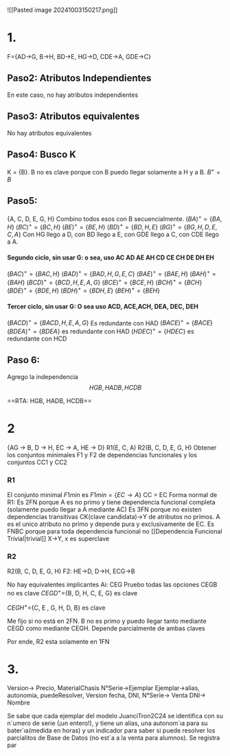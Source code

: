 ![[Pasted image 20241003150217.png]]

# 1.
F={AD->G, B->H, BD->E, HG->D, CDE->A, GDE->C}
## Paso2: Atributos Independientes
En este caso, no hay atributos independientes
## Paso3: Atributos equivalentes 
No hay atributos equivalentes 

## Paso4: Busco K
K = {B}. B no es clave porque con B puedo llegar solamente a H y a B.
$B^+ ={B}$
## Paso5: 
{A, C, D, E, G, H}
Combino todos esos con B secuencialmente.
$(BA)^+=\{BA, H\}$
$(BC)^+=\{BC, H\}$
$(BE)^+=\{BE, H\}$
$(BD)^+=\{BD, H, E\}$
$(BG)^+=\{BG, H, D, E, C,A\}$
Con HG llego a D, con BD llego a E, con GDE llego a C, con CDE llego a A.
#### Segundo ciclo, sin usar G: o sea, uso AC AD AE AH CD CE CH DE DH EH

$(BAC)^+=\{BAC, H\}$
$(BAD)^+=\{BAD,H, G, E, C\}$
$(BAE)^+=\{BAE, H\}$
$(BAH)^+=\{BAH\}$
$(BCD)^+=\{BCD,H, E, A, G\}$
$(BCE)^+=\{BCE, H\}$
$(BCH)^+=\{BCH\}$
$(BDE)^+=\{BDE, H\}$
$(BDH)^+=\{BDH, E\}$
$(BEH)^+=\{BEH\}$


#### Tercer ciclo, sin usar G: O sea uso ACD, ACE,ACH, DEA, DEC, DEH
$(BACD)^+=\{BACD, H, E, A, G\}$ Es redundante con HAD
$(BACE)^+=\{BACE\}$
$(BDEA)^+=\{BDEA\}$ es redundante con HAD
$(HDEC)^+=\{HDEC\}$ es redundante con HCD

## Paso 6:
Agrego la independencia
$$HGB, HADB, HCDB $$

==RTA: HGB, HADB, HCDB== 

# 2

{AG → B, D → H, EC → A, HE → D}
R1(E, C, A)
R2(B, C, D, E, G, H)
Obtener los conjuntos minimales F1 y F2 de dependencias funcionales y los conjuntos CC1 y CC2
### R1
El conjunto minimal $F{1min}$ es $F{1min}= \{EC\to A\}$
CC = EC
Forma normal de R1:
Es 2FN porque A es no primo y tiene dependencia funcional completa (solamente puedo llegar a A mediante AC)
Es 3FN porque no existen dependencias transitivas CK(clave candidata)->Y de atributos no primos. A es el unico atributo no primo y depende pura y exclusivamente de EC.
Es FNBC porque para toda dependencia funcional no [[Dependencia Funcional Trivial|trivial]] X->Y, x es superclave
### R2
R2(B, C, D, E, G, H)
F2: HE->D, D->H, ECG->B


No hay equivalentes
implicantes Ai: CEG
Pruebo todas las opciones 
CEGB no es clave
$CEGD^+=${B, D, H, C, E, G} es clave

$CEGH^+=${C, E , G, H, D, B} es clave

Me fijo si no está en 2FN. B no es primo y puedo llegar tanto mediante CEGD como mediante CEGH. Depende parcialmente de ambas claves

Por ende, R2 esta solamente en 1FN


# 3.
Version-> Precio, MaterialChasis
N°Serie->Ejemplar
Ejemplar->alias, autonomia, puedeResolver, Version
fecha, DNI, N°Serie-> Venta
DNI-> Nombre

Se sabe que cada ejemplar del modelo JuanciTron2C24 se identifica con su n´umero de serie (¡un entero!), y tiene un alias, una autonom´ıa para su bater´ıa(medida en horas) y un indicador para saber si puede resolver los parcialitos de Base de Datos (no est´a a la venta para alumnos). Se registra par